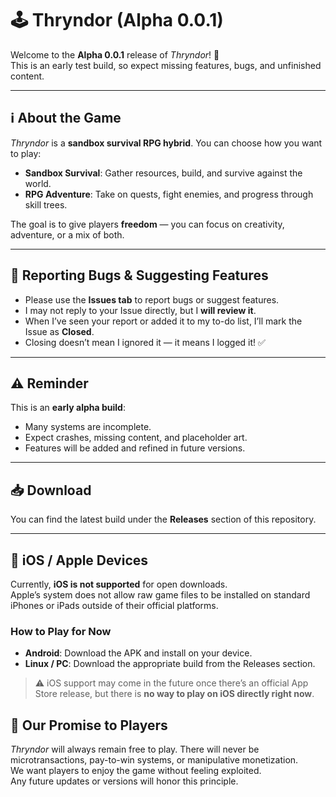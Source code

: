 # 🕹️ Thryndor (Alpha 0.0.1)

Welcome to the **Alpha 0.0.1** release of *Thryndor*! 🎉  
This is an early test build, so expect missing features, bugs, and unfinished content.  

---

## ℹ️ About the Game
*Thryndor* is a **sandbox survival RPG hybrid**. You can choose how you want to play:  
- **Sandbox Survival**: Gather resources, build, and survive against the world.  
- **RPG Adventure**: Take on quests, fight enemies, and progress through skill trees.  

The goal is to give players **freedom** — you can focus on creativity, adventure, or a mix of both.  

---

## 📝 Reporting Bugs & Suggesting Features
- Please use the **Issues tab** to report bugs or suggest features.  
- I may not reply to your Issue directly, but I **will review it**.  
- When I’ve seen your report or added it to my to-do list, I’ll mark the Issue as **Closed**.  
- Closing doesn’t mean I ignored it — it means I logged it! ✅  

---

## ⚠️ Reminder
This is an **early alpha build**:  
- Many systems are incomplete.  
- Expect crashes, missing content, and placeholder art.  
- Features will be added and refined in future versions.  

---

## 📥 Download
You can find the latest build under the **Releases** section of this repository.  

---

## 📱 iOS / Apple Devices

Currently, **iOS is not supported** for open downloads.  
Apple’s system does not allow raw game files to be installed on standard iPhones or iPads outside of their official platforms.  

### How to Play for Now
- **Android**: Download the APK and install on your device.  
- **Linux / PC**: Download the appropriate build from the Releases section.  

> ⚠️ iOS support may come in the future once there’s an official App Store release, but there is **no way to play on iOS directly right now**.

## 💙 Our Promise to Players

*Thryndor* will always remain free to play. There will never be microtransactions, pay-to-win systems, or manipulative monetization.  
We want players to enjoy the game without feeling exploited.  
Any future updates or versions will honor this principle.
